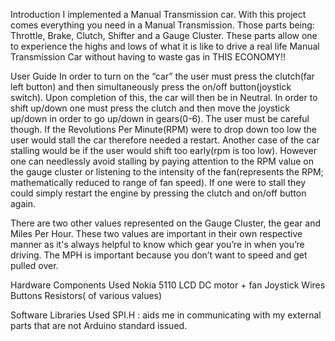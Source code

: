 Introduction
I implemented a Manual Transmission car. With this project comes everything you need in a Manual Transmission. Those parts being: Throttle, Brake, Clutch, Shifter and a Gauge Cluster. 
These parts allow one to experience the highs and lows of what it is like to drive a real life Manual Transmission Car without having to waste gas in THIS ECONOMY!!

User Guide
In order to turn on the “car” the user must press the clutch(far left button) and then simultaneously press the on/off button(joystick switch). Upon completion of this, the car will then be in Neutral. In order to shift up/down one must press the clutch and then move the joystick up/down in order to go up/down in gears(0-6).  The user must be careful though. If the Revolutions Per Minute(RPM) were to drop down too low the user would stall the car therefore needed a restart. Another case of the car stalling would be if the user would shift too early(rpm is too low). However one can needlessly avoid stalling by paying attention to the RPM value on the gauge cluster or listening to the intensity of the fan(represents the RPM; mathematically reduced to range of fan speed). If one were to stall they could simply restart the engine by pressing the clutch and on/off button again.

There are two other values represented on the Gauge Cluster, the gear and Miles Per Hour. These two values are important in their own respective manner as it's always helpful to know which gear you’re in when you’re driving. The MPH is important because you don’t want to speed and get pulled over. 

Hardware Components Used
Nokia 5110 LCD
DC motor + fan
Joystick
Wires
Buttons
Resistors( of various values)



Software Libraries Used
SPI.H : aids me in communicating with my external parts that are not Arduino standard issued.
